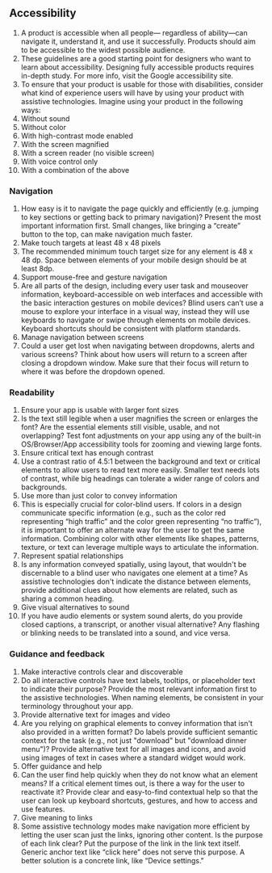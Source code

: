 ## Accessibility
1. A product is accessible when all people— regardless of ability—can navigate it, understand it, and use it successfully. Products should aim to be accessible to the widest possible audience.
2. These guidelines are a good starting point for designers who want to learn about accessibility. Designing fully accessible products requires in-depth study. For more info, visit the Google accessibility site.
3. To ensure that your product is usable for those with disabilities, consider what kind of experience users will have by using your product with assistive technologies. Imagine using your product in the following ways:
  1. Without sound
  2. Without color
  3. With high-contrast mode enabled
  4. With the screen magnified
  5. With a screen reader (no visible screen)
  6. With voice control only
  7. With a combination of the above

### Navigation
1. How easy is it to navigate the page quickly and efficiently (e.g. jumping to key sections or getting back to primary navigation)? Present the most important information first. Small changes, like bringing a “create” button to the top, can make navigation much faster.
2. Make touch targets at least 48 x 48 pixels
  1. The recommended minimum touch target size for any element is 48 x 48 dp. Space between elements of your mobile design should be at least 8dp.
3. Support mouse-free and gesture navigation
  1. Are all parts of the design, including every user task and mouseover information, keyboard-accessible on web interfaces and accessible with the basic interaction gestures on mobile devices? Blind users can’t use a mouse to explore your interface in a visual way, instead they will use keyboards to navigate or swipe through elements on mobile devices. Keyboard shortcuts should be consistent with platform standards.
4. Manage navigation between screens
  1. Could a user get lost when navigating between dropdowns, alerts and various screens? Think about how users will return to a screen after closing a dropdown window. Make sure that their focus will return to where it was before the dropdown opened.
  
### Readability
1. Ensure your app is usable with larger font sizes
  1. Is the text still legible when a user magnifies the screen or enlarges the font? Are the essential elements still visible, usable, and not overlapping? Test font adjustments on your app using any of the built-in OS/Browser/App accessibility tools for zooming and viewing large fonts.
2. Ensure critical text has enough contrast
  1. Use a contrast ratio of 4.5:1 between the background and text or critical elements to allow users to read text more easily. Smaller text needs lots of contrast, while big headings can tolerate a wider range of colors and backgrounds.
3. Use more than just color to convey information
  1. This is especially crucial for color-blind users. If colors in a design communicate specific information (e.g., such as the color red representing “high traffic” and the color green representing “no traffic”), it is important to offer an alternate way for the user to get the same information. Combining color with other elements like shapes, patterns, texture, or text can leverage multiple ways to articulate the information.
4. Represent spatial relationships
  1. Is any information conveyed spatially, using layout, that wouldn't be discernable to a blind user who navigates one element at a time? As assistive technologies don't indicate the distance between elements, provide additional clues about how elements are related, such as sharing a common heading.
5. Give visual alternatives to sound
  1. If you have audio elements or system sound alerts, do you provide closed captions, a transcript, or another visual alternative? Any flashing or blinking needs to be translated into a sound, and vice versa.
  
### Guidance and feedback
1. Make interactive controls clear and discoverable
  1. Do all interactive controls have text labels, tooltips, or placeholder text to indicate their purpose? Provide the most relevant information first to the assistive technologies. When naming elements, be consistent in your terminology throughout your app.
2. Provide alternative text for images and video
  1. Are you relying on graphical elements to convey information that isn't also provided in a written format? Do labels provide sufficient semantic context for the task (e.g., not just "download" but "download dinner menu")? Provide alternative text for all images and icons, and avoid using images of text in cases where a standard widget would work.
3. Offer guidance and help
  1. Can the user find help quickly when they do not know what an element means? If a critical element times out, is there a way for the user to reactivate it? Provide clear and easy-to-find contextual help so that the user can look up keyboard shortcuts, gestures, and how to access and use features.
4. Give meaning to links
  1. Some assistive technology modes make navigation more efficient by letting the user scan just the links, ignoring other content. Is the purpose of each link clear? Put the purpose of the link in the link text itself. Generic anchor text like “click here” does not serve this purpose. A better solution is a concrete link, like “Device settings."
